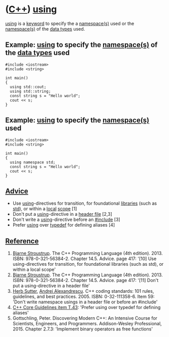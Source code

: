 # ([C++](Cpp.md)) [using](CppUsing.md)

[using](CppUsing.md) is a [keyword](CppKeyword.md) to specify the a
[namespace(s)](CppNamespace.md) used or the
[namespace(s)](CppNamespace.md) of the [data types](CppDataType.md)
used.

## Example: [using](CppUsing.md) to specify the [namespace(s)](CppNamespace.md) of the [data types](CppDataType.md) used

```
#include <iostream>
#include <string>

int main()
{
  using std::cout;
  using std::string;
  const string s = "Hello world";
  cout << s;
}
```

## Example: [using](CppUsing.md) to specify the [namespace(s)](CppNamespace.md) used

```
#include <iostream>
#include <string>

int main()
{
  using namespace std;
  const string s = "Hello world";
  cout << s;
}
```

## [Advice](CppAdvice.md)

-   Use [using](CppUsing.md)-directives for transition, for foundational [libraries](CppLibrary.md) (such as [std](CppStd.md)), 
    or within a [local](CppLocal.md) [scope](CppScope.md) [1] 
-   Don't put a [using](CppUsing.md)-directive in a [header file](CppHeaderFile.md) [2,3] 
-   Don't write a [using](CppUsing.md)-directive before an [#include](CppInclude.md) [3] 
-   Prefer [using](CppUsing.md) over [typedef](CppTypedef.md) for defining aliases [4]


## [Reference](CppReferences.md)

1.  [Bjarne Stroustrup](CppBjarneStroustrup.md). The C++ Programming
    Language (4th edition). 2013. ISBN: 978-0-321-56384-2. Chapter 14.5.
    Advice. page 417: '\[10\] Use using-directives for transition, for
    foundational libraries (such as std), or within a local scope'
2.  [Bjarne Stroustrup](CppBjarneStroustrup.md). The C++ Programming
    Language (4th edition). 2013. ISBN: 978-0-321-56384-2. Chapter 14.5.
    Advice. page 417: '\[11\] Don't put a using-directive in a header
    file'
3.  [Herb Sutter](CppHerbSutter.md), [Andrei
    Alexandrescu](CppAndreiAlexandrescu.md). C++ coding standards: 101
    rules, guidelines, and best practices. 2005. ISBN: 0-32-111358-6.
    Item 59: 'Don't write namespace usings in a header file or before an #include'
4.  [C++ Core Guidelines item T.43](https://github.com/isocpp/CppCoreGuidelines/blob/master/CppCoreGuidelines.md#t43-prefer-using-over-typedef-for-defining-aliases):
    'Prefer using over typedef for defining aliases'
5.  Gottschling, Peter. Discovering Modern C++: An Intensive Course for Scientists, Engineers, and Programmers. Addison-Wesley Professional, 2015.
    Chapter 2.7.3: 'Implement binary operators as free functions'


